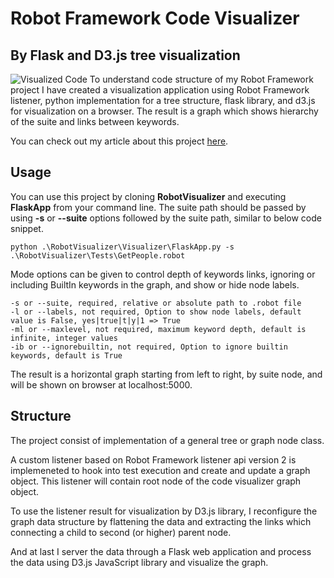 # Robot Framework Code Visualizer
## By Flask and D3.js tree visualization

![Visualized Code](https://www.taheramlaki.com/static/blog/images/robot_visualization_big_tree.png)
To understand code structure of my Robot Framework project I have created a visualization application 
using Robot Framework listener, python implementation for a tree structure, flask library, and d3.js for 
visualization on a browser. The result is a graph which shows hierarchy of the suite and links between keywords.


You can check out my article about this project [here](https://www.taheramlaki.com/blog/articles/robot-visualization-flask-d3/).


## Usage 
You can use this project by cloning **RobotVisualizer** and executing **FlaskApp** from your command line. 
The suite path should be passed by using **-s** or **--suite** options followed by the suite path, similar to below code snippet.
```
python .\RobotVisualizer\Visualizer\FlaskApp.py -s .\RobotVisualizer\Tests\GetPeople.robot
```

Mode options can be given to control depth of keywords links, ignoring or including BuiltIn keywords in the graph, and show or hide node labels.

```
-s or --suite, required, relative or absolute path to .robot file
-l or --labels, not required, Option to show node labels, default value is False, yes|true|t|y|1 => True
-ml or --maxlevel, not required, maximum keyword depth, default is infinite, integer values
-ib or --ignorebuiltin, not required, Option to ignore builtin keywords, default is True
```

The result is a horizontal graph starting from left to right, by suite node, and will be shown on browser at localhost:5000.

## Structure 
The project consist of implementation of a general tree or graph node class. 

A custom listener based on Robot Framework listener api version 2 is implemeneted to hook into test execution and 
create and update a graph object. This listener will contain root node of the code visualizer graph object.

To use the listener result for visualization by D3.js library, I reconfigure the graph data structure by flattening the data
and extracting the links which connecting a child to second (or higher) parent node.

And at last I server the data through a Flask web application and process the data using D3.js JavaScript library and visualize the graph.